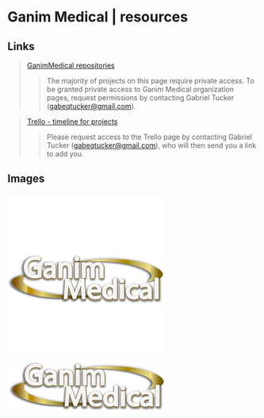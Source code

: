# Ganim Medical | resources

## Links

> [GanimMedical repositories](https://github.com/orgs/GanimMedical/repositories)
>> The majority of projects on this page require private access.  To be granted private access to Ganim Medical organization pages, request permissions by contacting Gabriel Tucker ([gabeqtucker@gmail.com](mailto:gabeqtucker@gmail.com)).

> [Trello - timeline for projects](https://trello.com/b/iKUpeArp/timeline)
>> Please request access to the Trello page by contacting Gabriel Tucker ([gabeqtucker@gmail.com](mailto:gabeqtucker@gmail.com)), who will then send you a link to add you.

## Images

![](GanimLogoSquare.png)

![](GanimLogoLong.png)
